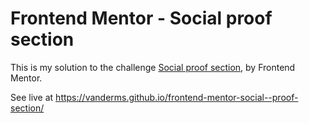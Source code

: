 # Frontend Mentor - Social proof section

This is my solution to the challenge [Social proof section](https://www.frontendmentor.io/challenges/social-proof-section-6e0qTv_bA), by Frontend Mentor.

See live at <https://vanderms.github.io/frontend-mentor-social--proof-section/>